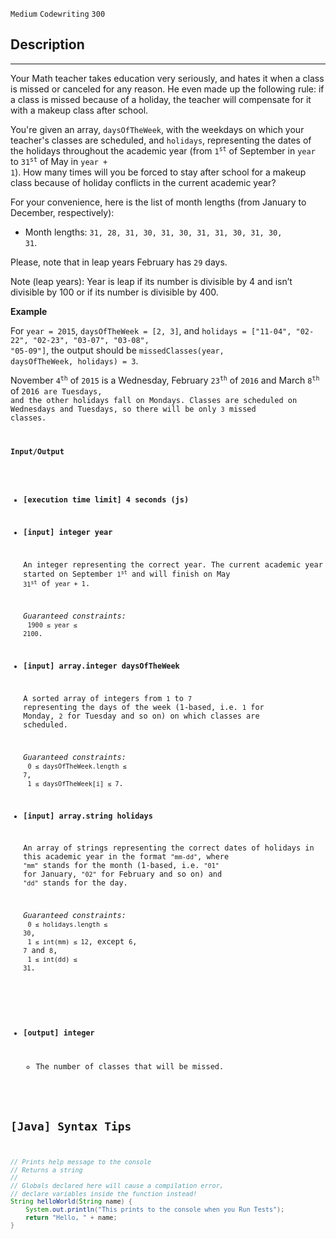 `Medium`	`Codewriting` 	`300`

## Description

---

Your Math teacher takes education very seriously, and hates it when a class is missed or canceled for any reason. He even made up the following rule: if a class is missed because of a holiday, the teacher will compensate for it with a makeup class after school.

You're given an array, <code>daysOfTheWeek</code>, with the weekdays on which your teacher's classes are scheduled, and <code>holidays</code>, representing the dates of the holidays throughout the academic year (from <code>1<sup>st</sup></code> of September in <code>year</code> to <code>31<sup>st</sup></code> of May in <code>year + 1</code>). How many times will you be forced to stay after school for a makeup class because of holiday conflicts in the current academic year?

For your convenience, here is the list of month lengths (from January to December, respectively):

- Month lengths: <code>31, 28, 31, 30, 31, 30, 31, 31, 30, 31, 30, 31</code>.

Please, note that in leap years February has <code>29</code> days.

Note (leap years): Year is leap if its number is divisible by 4 and isn’t divisible by 100 or if its number is divisible by 400.

**Example**

For <code>year = 2015</code>, <code>daysOfTheWeek = [2, 3]</code>, and
<code>holidays = ["11-04", "02-22", "02-23", "03-07", "03-08", "05-09"]</code>,
the output should be
<code>missedClasses(year, daysOfTheWeek, holidays) = 3</code>.

November <code>4<sup>th</sup></code> of <code>2015</code> is a Wednesday, February <code>23<sup>th</sup></code> of <code>2016</code> and March <code>8<sup>th</sup></code> of <code>2016</sup> are Tuesdays, and the other holidays fall on Mondays. Classes are scheduled on Wednesdays and Tuesdays, so there will be only <code>3</code> missed classes.

**Input/Output**

- **[execution time limit] 4 seconds (js)**
- **[input] integer year**

  An integer representing the correct year. The current academic year started on September <code>1<sup>st</sup></code> and will finish on May <code>31<sup>st</sup></code> of <code>year + 1</code>.

  _Guaranteed constraints:_<br>
  <code>1900 ≤ year ≤ 2100</code>.

- **[input] array.integer daysOfTheWeek**

  A sorted array of integers from <code>1</code> to <code>7</code> representing the days of the week (1-based, i.e. <code>1</code> for Monday, <code>2</code> for Tuesday and so on) on which classes are scheduled.

  _Guaranteed constraints:_<br>
  <code>0 ≤ daysOfTheWeek.length ≤ 7</code>,<br>
  <code>1 ≤ daysOfTheWeek[i] ≤ 7</code>.

- **[input] array.string holidays**

  An array of strings representing the correct dates of holidays in this academic year in the format <code>"mm-dd"</code>, where <code>"mm"</code> stands for the month (1-based, i.e. <code>"01"</code> for January, <code>"02"</code> for February and so on) and <code>"dd"</code> stands for the day.

  _Guaranteed constraints:_<br>
  <code>0 ≤ holidays.length ≤ 30</code>,<br>
  <code>1 ≤ int(mm) ≤ 12</code>, except <code>6</code>, <code>7</code> and <code>8</code>,<br>
  <code>1 ≤ int(dd) ≤ 31</code>.

* **[output] integer**

  - The number of classes that will be missed.


## [Java] Syntax Tips

``` java
// Prints help message to the console
// Returns a string
// 
// Globals declared here will cause a compilation error,
// declare variables inside the function instead!
String helloWorld(String name) {
    System.out.println("This prints to the console when you Run Tests");
    return "Hello, " + name;
}
```

